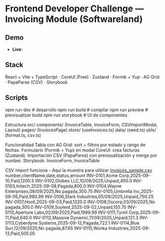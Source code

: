 # Frontend Developer Challenge — Invoicing Module (Softwareland)

## Demo
- **Live**: 

## Stack
React + Vite + TypeScript · CoreUI (Free) · Zustand · Formik + Yup · AG Grid · PapaParse (CSV) · Storybook

## Scripts
npm run dev       # desarrollo
npm run build     # compilar
npm run preview   # previsualizar build
npm run storybook # UI de componentes

Estructura
src/
  components/ (InvoiceTable, InvoiceForm, CSVImportModal, Layout)
  pages/ (InvoicesPage)
  store/ (useInvoices.ts)
  data/ (seed.ts)
  utils/ (format.ts, csv.ts)

Funcionalidad
Tabla con AG Grid: sort + filtros por estado y rango de fechas.
Formulario (Formik + Yup) en modal CoreUI: crea facturas (Zustand).
Importación CSV (PapaParse) con previsualización y merge por number.
Storybook: InvoiceForm, InvoiceTable

CSV import funciona - Aqui la muestra para utilizar
[invoices_sample.csv](https://github.com/user-attachments/files/22435618/invoices_sample.csv)
number,clientName,date,status,amount
INV-0101,Acme Corp,2025-09-10,Paid,1200.5
INV-0102,Globex LLC,10/09/2025,Unpaid,450.0
INV-0103,Initech,2025-09-08,Pagada,800.0
INV-0104,Wayne Enterprises,08/09/2025,No pagada,300.75
INV-0105,Umbrella Inc,2025-09-05,Paid,980.99
INV-0106,Stark Industries,05/09/2025,Unpaid,750.25
INV-0107,Hooli,2025-09-03,Paid,1320.0
INV-0108,Oscorp,03/09/2025,No pagada,300.0
INV-0109,Soylent,2025-09-02,Unpaid,155.75
INV-0110,Aperture Labs,02/09/2025,Paid,1999.99
INV-0111,Tyrell Corp,2025-09-11,Paid,640.0
INV-0112,Massive Dynamic,11/09/2025,Unpaid,121.3
INV-0113,Cyberdyne Systems,2025-09-12,Pagada,722.1
INV-0114,Blue Sun,12/09/2025,No pagada,87.65
INV-0115,Wonka Industries,2025-09-13,Paid,505.05
